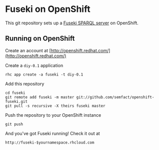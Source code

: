
# Fuseki on OpenShift

This git repository sets up a
[Fuseki SPARQL server](https://jena.apache.org/documentation/serving_data/)
on OpenShift.

## Running on OpenShift

Create an account at
[http://openshift.redhat.com/](http://openshift.redhat.com/)

Create a `diy-0.1` application

    rhc app create -a fuseki -t diy-0.1

Add this repository

    cd fuseki
    git remote add fuseki -m master git://github.com/semfact/openshift-fuseki.git
    git pull -s recursive -X theirs fuseki master

Push the repository to your OpenShift instance

    git push

And you've got Fuseki running! Check it out at

    http://fuseki-$yournamespace.rhcloud.com


